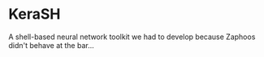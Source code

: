 # KeraSH
A shell-based neural network toolkit we had to develop because Zaphoos
didn't behave at the bar...
